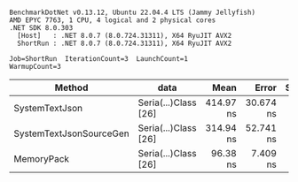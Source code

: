 ```

BenchmarkDotNet v0.13.12, Ubuntu 22.04.4 LTS (Jammy Jellyfish)
AMD EPYC 7763, 1 CPU, 4 logical and 2 physical cores
.NET SDK 8.0.303
  [Host]   : .NET 8.0.7 (8.0.724.31311), X64 RyuJIT AVX2
  ShortRun : .NET 8.0.7 (8.0.724.31311), X64 RyuJIT AVX2

Job=ShortRun  IterationCount=3  LaunchCount=1  
WarmupCount=3  

```
| Method                  | data                 | Mean      | Error     | StdDev   | Min       | Max       | Gen0   | Allocated |
|------------------------ |--------------------- |----------:|----------:|---------:|----------:|----------:|-------:|----------:|
| SystemTextJson          | Seria(...)Class [26] | 414.97 ns | 30.674 ns | 1.681 ns | 413.50 ns | 416.80 ns | 0.0038 |     328 B |
| SystemTextJsonSourceGen | Seria(...)Class [26] | 314.94 ns | 52.741 ns | 2.891 ns | 312.19 ns | 317.95 ns | 0.0043 |     368 B |
| MemoryPack              | Seria(...)Class [26] |  96.38 ns |  7.409 ns | 0.406 ns |  95.96 ns |  96.77 ns | 0.0014 |     128 B |
